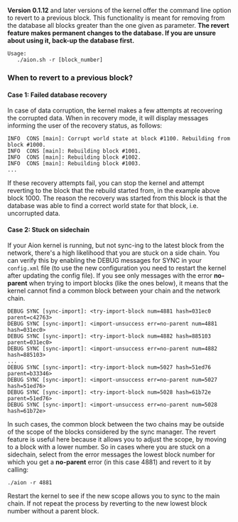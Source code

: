 **Version 0.1.12** and later versions of the kernel offer the command line option to revert to a previous block. This functionality is meant for removing from the database all blocks greater than the one given as parameter. **The revert feature makes permanent changes to the database. If you are unsure about using it, back-up the database first.**

```
Usage: 
   ./aion.sh -r [block_number]
```

### When to revert to a previous block?

#### Case 1: Failed database recovery
In case of data corruption, the kernel makes a few attempts at recovering the corrupted data.
When in recovery mode, it will display messages informing the user of the recovery status, as follows:
```
INFO  CONS [main]: Corrupt world state at block #1100. Rebuilding from block #1000.
INFO  CONS [main]: Rebuilding block #1001.
INFO  CONS [main]: Rebuilding block #1002.
INFO  CONS [main]: Rebuilding block #1003.
...
```
If these recovery attempts fail, you can stop the kernel and attempt reverting to the block that the rebuild started from, in the example above block 1000. The reason the recovery was started from this block is that the database was able to find a correct world state for that block, i.e. uncorrupted data.

#### Case 2: Stuck on sidechain

If your Aion kernel is running, but not sync-ing to the latest block from the network, there's a high likelihood that you are stuck on a side chain. You can verify this by enabling the DEBUG messages for SYNC in your `config.xml` file (to use the new configuration you need to restart the kernel after updating the config file).
If you see only messages with the error **no-parent** when trying to import blocks (like the ones below), it means that the kernel cannot find a common block between your chain and the network chain.
```
DEBUG SYNC [sync-import]: <try-import-block num=4881 hash=031ec0 parent=c42763>
DEBUG SYNC [sync-import]: <import-unsuccess err=no-parent num=4881 hash=031ec0>
DEBUG SYNC [sync-import]: <try-import-block num=4882 hash=885103 parent=031ec0>
DEBUG SYNC [sync-import]: <import-unsuccess err=no-parent num=4882 hash=885103>
...
DEBUG SYNC [sync-import]: <try-import-block num=5027 hash=51ed76 parent=b33346>
DEBUG SYNC [sync-import]: <import-unsuccess err=no-parent num=5027 hash=51ed76>
DEBUG SYNC [sync-import]: <try-import-block num=5028 hash=61b72e parent=51ed76>
DEBUG SYNC [sync-import]: <import-unsuccess err=no-parent num=5028 hash=61b72e>
```
In such cases, the common block between the two chains may be outside of the scope of the blocks considered by the sync manager. The revert feature is useful here because it allows you to adjust the scope, by moving to a block with a lower number. So in cases where you are stuck on a sidechain, select from the error messages the lowest block number for which you get a **no-parent** error (in this case 4881) and revert to it by calling:
```
./aion -r 4881
```
Restart the kernel to see if the new scope allows you to sync to the main chain. If not repeat the process by reverting to the new lowest block number without a parent block.
